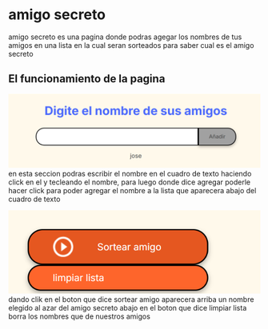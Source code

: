 # amigo secreto
amigo secreto es una pagina donde podras agegar los nombres de tus amigos en una lista en la cual seran sorteados para saber cual es el amigo secreto

## El funcionamiento de la pagina
![un cuadrado](/assets/seccion1.png)
en esta seccion podras escribir el nombre en el cuadro de texto haciendo click en el y tecleando el nombre, para luego donde dice agregar poderle hacer click para poder agregar el nombre a la lista que aparecera abajo del cuadro de texto

![un cuadrado](/assets/seccion2.png)
dando clik en el boton que dice sortear amigo aparecera arriba un nombre elegido al azar del amigo secreto
abajo en el boton que dice limpiar lista borra los nombres que de nuestros amigos



